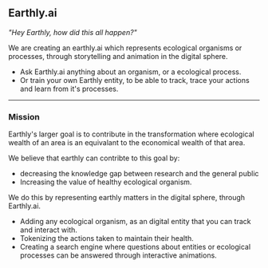 ## Earthly.ai

_"Hey Earthly, how did this all happen?"_

We are creating an earthly.ai which represents ecological organisms or processes, through storytelling and animation in the digital sphere.

- Ask Earthly.ai anything about an organism, or a ecological process.
- Or train your own Earthly entity, to be able to track, trace your actions and learn from it's processes.

---

### Mission
Earthly's larger goal is to contribute in the transformation where ecological wealth of an area is an equivalant to the economical wealth of that area.

We believe that earthly can contribte to this goal by:

- decreasing the knowledge gap between research and the general public
- Increasing the value of healthy ecological organism.
            
We do this by representing earthly matters in the digital sphere, through Earthly.ai.

- Adding any ecological organism, as an digital entity that you can track and interact with.
- Tokenizing the actions taken to maintain their health.
- Creating a search engine where questions about entities or ecological processes can be answered through interactive animations.
